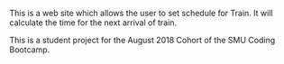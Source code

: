 This is a web site which allows the user to set schedule for Train. It will calculate the time for the next arrival of train. 

This is a student project for the August 2018 Cohort of the SMU Coding Bootcamp.



